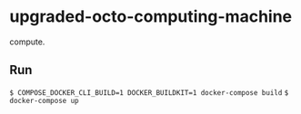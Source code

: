 # upgraded-octo-computing-machine
compute.

## Run 

`$ COMPOSE_DOCKER_CLI_BUILD=1 DOCKER_BUILDKIT=1 docker-compose build`
`$ docker-compose up`
